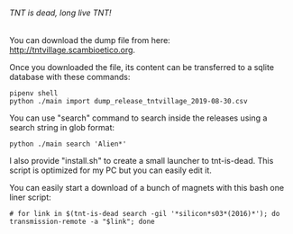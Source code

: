 ###### TNT is dead, long live TNT!

You can download the dump file from here: http://tntvillage.scambioetico.org.

Once you downloaded the file, its content can be transferred to a sqlite database with these commands:

```
pipenv shell
python ./main import dump_release_tntvillage_2019-08-30.csv
``` 

You can use "search" command to search inside the releases using a search string in glob format:

```
python ./main search 'Alien*'
```

I also provide "install.sh" to create a small launcher to tnt-is-dead. 
This script is optimized for my PC but you can easily edit it.
 
You can easily start a download of a bunch of magnets with this bash one liner script: 

```
# for link in $(tnt-is-dead search -gil '*silicon*s03*(2016)*'); do transmission-remote -a "$link"; done
```  

